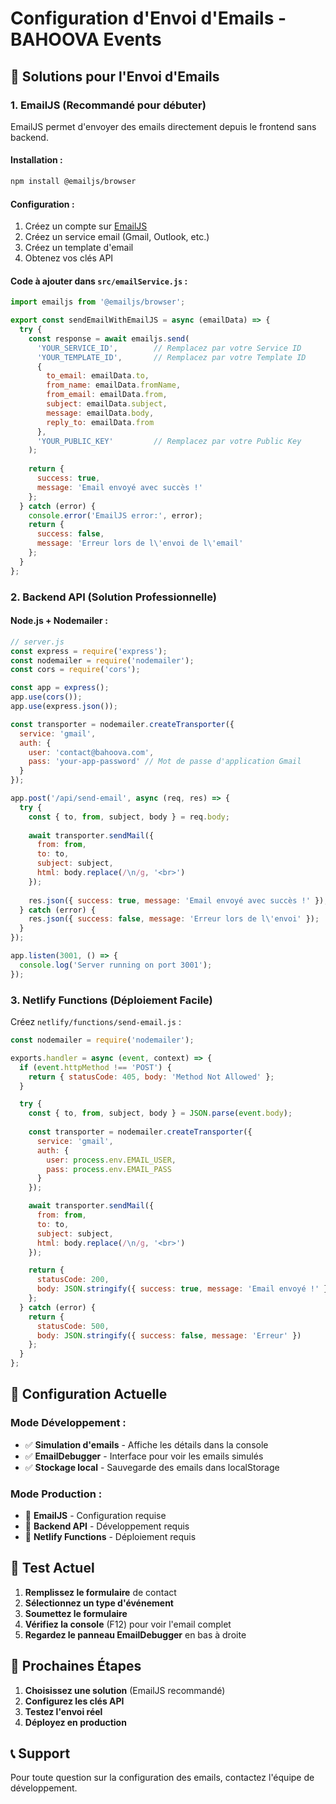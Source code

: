 # Configuration d'Envoi d'Emails - BAHOOVA Events

## 🚀 Solutions pour l'Envoi d'Emails

### 1. **EmailJS (Recommandé pour débuter)**

EmailJS permet d'envoyer des emails directement depuis le frontend sans backend.

#### Installation :
```bash
npm install @emailjs/browser
```

#### Configuration :
1. Créez un compte sur [EmailJS](https://www.emailjs.com/)
2. Créez un service email (Gmail, Outlook, etc.)
3. Créez un template d'email
4. Obtenez vos clés API

#### Code à ajouter dans `src/emailService.js` :
```javascript
import emailjs from '@emailjs/browser';

export const sendEmailWithEmailJS = async (emailData) => {
  try {
    const response = await emailjs.send(
      'YOUR_SERVICE_ID',        // Remplacez par votre Service ID
      'YOUR_TEMPLATE_ID',       // Remplacez par votre Template ID
      {
        to_email: emailData.to,
        from_name: emailData.fromName,
        from_email: emailData.from,
        subject: emailData.subject,
        message: emailData.body,
        reply_to: emailData.from
      },
      'YOUR_PUBLIC_KEY'         // Remplacez par votre Public Key
    );
    
    return {
      success: true,
      message: 'Email envoyé avec succès !'
    };
  } catch (error) {
    console.error('EmailJS error:', error);
    return {
      success: false,
      message: 'Erreur lors de l\'envoi de l\'email'
    };
  }
};
```

### 2. **Backend API (Solution Professionnelle)**

#### Node.js + Nodemailer :
```javascript
// server.js
const express = require('express');
const nodemailer = require('nodemailer');
const cors = require('cors');

const app = express();
app.use(cors());
app.use(express.json());

const transporter = nodemailer.createTransporter({
  service: 'gmail',
  auth: {
    user: 'contact@bahoova.com',
    pass: 'your-app-password' // Mot de passe d'application Gmail
  }
});

app.post('/api/send-email', async (req, res) => {
  try {
    const { to, from, subject, body } = req.body;
    
    await transporter.sendMail({
      from: from,
      to: to,
      subject: subject,
      html: body.replace(/\n/g, '<br>')
    });
    
    res.json({ success: true, message: 'Email envoyé avec succès !' });
  } catch (error) {
    res.json({ success: false, message: 'Erreur lors de l\'envoi' });
  }
});

app.listen(3001, () => {
  console.log('Server running on port 3001');
});
```

### 3. **Netlify Functions (Déploiement Facile)**

Créez `netlify/functions/send-email.js` :
```javascript
const nodemailer = require('nodemailer');

exports.handler = async (event, context) => {
  if (event.httpMethod !== 'POST') {
    return { statusCode: 405, body: 'Method Not Allowed' };
  }

  try {
    const { to, from, subject, body } = JSON.parse(event.body);
    
    const transporter = nodemailer.createTransporter({
      service: 'gmail',
      auth: {
        user: process.env.EMAIL_USER,
        pass: process.env.EMAIL_PASS
      }
    });

    await transporter.sendMail({
      from: from,
      to: to,
      subject: subject,
      html: body.replace(/\n/g, '<br>')
    });

    return {
      statusCode: 200,
      body: JSON.stringify({ success: true, message: 'Email envoyé !' })
    };
  } catch (error) {
    return {
      statusCode: 500,
      body: JSON.stringify({ success: false, message: 'Erreur' })
    };
  }
};
```

## 🔧 Configuration Actuelle

### Mode Développement :
- ✅ **Simulation d'emails** - Affiche les détails dans la console
- ✅ **EmailDebugger** - Interface pour voir les emails simulés
- ✅ **Stockage local** - Sauvegarde des emails dans localStorage

### Mode Production :
- 🔄 **EmailJS** - Configuration requise
- 🔄 **Backend API** - Développement requis
- 🔄 **Netlify Functions** - Déploiement requis

## 📧 Test Actuel

1. **Remplissez le formulaire** de contact
2. **Sélectionnez un type d'événement**
3. **Soumettez le formulaire**
4. **Vérifiez la console** (F12) pour voir l'email complet
5. **Regardez le panneau EmailDebugger** en bas à droite

## 🎯 Prochaines Étapes

1. **Choisissez une solution** (EmailJS recommandé)
2. **Configurez les clés API**
3. **Testez l'envoi réel**
4. **Déployez en production**

## 📞 Support

Pour toute question sur la configuration des emails, contactez l'équipe de développement.
